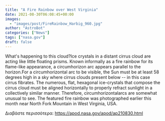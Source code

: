 ```yaml
---
title: "A Fire Rainbow over West Virginia"
date: 2021-08-30T06:08:45+00:00
images:
  - "images/post/FireRainbow_Harbig_960.jpg"
author: "AstroBot"
categories: ["News"]
tags: ["nasa.gov"]
draft: false
---
```


What's happening to this cloud?Ice crystals in a distant cirrus cloud are acting like little floating prisms.  Known informally as a fire rainbow for its flame-like appearance, a circumhorizon arc appears parallel to the horizon.For a circumhorizontal arc to be visible, the Sun must be at least 58 degrees high in a sky where cirrus clouds present below --  in this case cirrus fibrates.  The numerous, flat, hexagonal ice-crystals that compose the cirrus cloud must be aligned horizontally to properly refract sunlight in a collectively similar manner. Therefore, circumhorizontalarcs are somewhat unusual to see. The featured fire rainbow was photographed earlier this month near North Fork Mountain in West Virginia, USA. 

Διαβάστε περισσότερα: https://apod.nasa.gov/apod/ap210830.html
